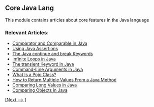 ## Core Java Lang

This module contains articles about core features in the Java language

### Relevant Articles:
- [Comparator and Comparable in Java](https://www.baeldung.com/java-comparator-comparable)
- [Using Java Assertions](https://www.baeldung.com/java-assert)
- [The Java continue and break Keywords](https://www.baeldung.com/java-continue-and-break)
- [Infinite Loops in Java](https://www.baeldung.com/infinite-loops-java)
- [The transient Keyword in Java](https://www.baeldung.com/java-transient-keyword)
- [Command-Line Arguments in Java](https://www.baeldung.com/java-command-line-arguments)
- [What Is a Pojo Class?](https://www.baeldung.com/java-pojo-class)
- [How to Return Multiple Values From a Java Method](https://www.baeldung.com/java-method-return-multiple-values)
- [Comparing Long Values in Java](https://www.baeldung.com/java-compare-long-values)
- [Comparing Objects in Java](https://www.baeldung.com/java-comparing-objects)

[[Next --> ]](/core-java-modules/core-java-lang-2)
